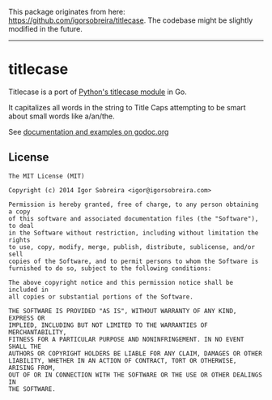 This package originates from here: https://github.com/igorsobreira/titlecase.
The codebase might be slightly modified in the future.

-----


# titlecase

Titlecase is a port of [Python's titlecase module](https://pypi.python.org/pypi/titlecase/) in Go.

It capitalizes all words in the string to Title Caps attempting to be smart about
small words like a/an/the.

See [documentation and examples on godoc.org](http://godoc.org/github.com/igorsobreira/titlecase)

## License

```
The MIT License (MIT)

Copyright (c) 2014 Igor Sobreira <igor@igorsobreira.com>

Permission is hereby granted, free of charge, to any person obtaining a copy
of this software and associated documentation files (the "Software"), to deal
in the Software without restriction, including without limitation the rights
to use, copy, modify, merge, publish, distribute, sublicense, and/or sell
copies of the Software, and to permit persons to whom the Software is
furnished to do so, subject to the following conditions:

The above copyright notice and this permission notice shall be included in
all copies or substantial portions of the Software.

THE SOFTWARE IS PROVIDED "AS IS", WITHOUT WARRANTY OF ANY KIND, EXPRESS OR
IMPLIED, INCLUDING BUT NOT LIMITED TO THE WARRANTIES OF MERCHANTABILITY,
FITNESS FOR A PARTICULAR PURPOSE AND NONINFRINGEMENT. IN NO EVENT SHALL THE
AUTHORS OR COPYRIGHT HOLDERS BE LIABLE FOR ANY CLAIM, DAMAGES OR OTHER
LIABILITY, WHETHER IN AN ACTION OF CONTRACT, TORT OR OTHERWISE, ARISING FROM,
OUT OF OR IN CONNECTION WITH THE SOFTWARE OR THE USE OR OTHER DEALINGS IN
THE SOFTWARE.
```
